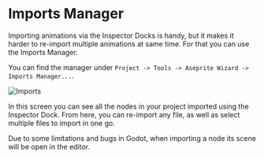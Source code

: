 # Imports Manager

Importing animations via the Inspector Docks is handy, but it makes it harder to re-import multiple animations at same time. For that you can use the Imports Manager.

You can find the manager under `Project -> Tools -> Aseprite Wizard -> Imports Manager...`.

![Imports](../assets/images/imports_manager.png?center)

In this screen you can see all the nodes in your project imported using the Inspector Dock. From here, you can re-import any file, as well as select multiple files to import in one go.

Due to some limitations and bugs in Godot, when importing a node its scene will be open in the editor.

